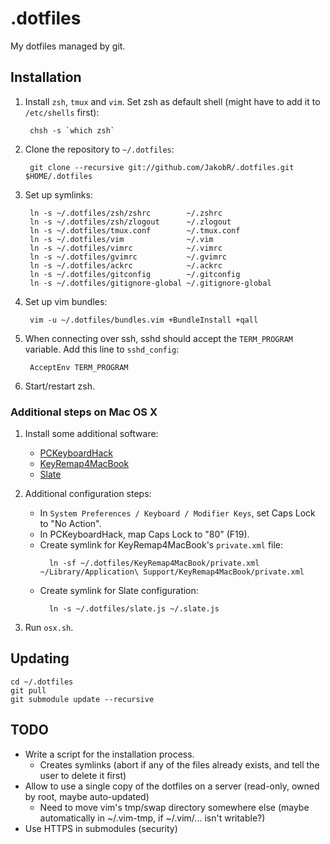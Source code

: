 .dotfiles
=========

My dotfiles managed by git.


Installation
------------

1. Install `zsh`, `tmux` and `vim`. Set zsh as default shell (might have to add it to `/etc/shells` first):

        chsh -s `which zsh`

2. Clone the repository to `~/.dotfiles`:

        git clone --recursive git://github.com/JakobR/.dotfiles.git $HOME/.dotfiles

3. Set up symlinks:

        ln -s ~/.dotfiles/zsh/zshrc        ~/.zshrc
        ln -s ~/.dotfiles/zsh/zlogout      ~/.zlogout
        ln -s ~/.dotfiles/tmux.conf        ~/.tmux.conf
        ln -s ~/.dotfiles/vim              ~/.vim
        ln -s ~/.dotfiles/vimrc            ~/.vimrc
        ln -s ~/.dotfiles/gvimrc           ~/.gvimrc
        ln -s ~/.dotfiles/ackrc            ~/.ackrc
        ln -s ~/.dotfiles/gitconfig        ~/.gitconfig
        ln -s ~/.dotfiles/gitignore-global ~/.gitignore-global

4. Set up vim bundles:

        vim -u ~/.dotfiles/bundles.vim +BundleInstall +qall

5. When connecting over ssh, sshd should accept the `TERM_PROGRAM` variable. Add this line to `sshd_config`:

        AcceptEnv TERM_PROGRAM

6. Start/restart zsh.


### Additional steps on Mac OS X

1. Install some additional software:
    * [PCKeyboardHack](http://pqrs.org/macosx/keyremap4macbook/pckeyboardhack.html.en)
    * [KeyRemap4MacBook](http://pqrs.org/macosx/keyremap4macbook/index.html.en)
    * [Slate](https://github.com/jigish/slate)

2. Additional configuration steps:
    * In `System Preferences / Keyboard / Modifier Keys`, set Caps Lock to "No Action".
    * In PCKeyboardHack, map Caps Lock to "80" (F19).
    * Create symlink for KeyRemap4MacBook's `private.xml` file:
        ```
          ln -sf ~/.dotfiles/KeyRemap4MacBook/private.xml ~/Library/Application\ Support/KeyRemap4MacBook/private.xml
        ```
    * Create symlink for Slate configuration:
        ```
          ln -s ~/.dotfiles/slate.js ~/.slate.js
        ```

3. Run `osx.sh`.


Updating
--------

    cd ~/.dotfiles
    git pull
    git submodule update --recursive


TODO
----

* Write a script for the installation process.
  * Creates symlinks (abort if any of the files already exists, and tell the user to delete it first)
* Allow to use a single copy of the dotfiles on a server (read-only, owned by root, maybe auto-updated)
  * Need to move vim's tmp/swap directory somewhere else
    (maybe automatically in ~/.vim-tmp, if ~/.vim/... isn't writable?)
* Use HTTPS in submodules (security)
